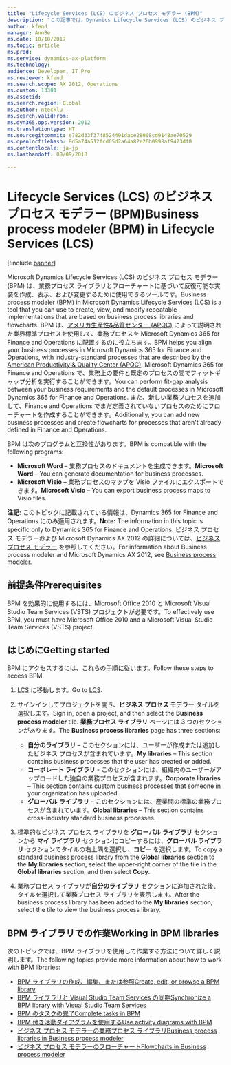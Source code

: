 ```yaml
---
title: "Lifecycle Services (LCS) のビジネス プロセス モデラー (BPM)"
description: "この記事では、Dynamics Lifecycle Services (LCS) のビジネス プロセス モデラー ツールについて説明します。"
author: kfend
manager: AnnBe
ms.date: 10/18/2017
ms.topic: article
ms.prod: 
ms.service: dynamics-ax-platform
ms.technology: 
audience: Developer, IT Pro
ms.reviewer: kfend
ms.search.scope: AX 2012, Operations
ms.custom: 13301
ms.assetid: 
ms.search.region: Global
ms.author: ntecklu
ms.search.validFrom: 
ms.dyn365.ops.version: 2012
ms.translationtype: HT
ms.sourcegitcommit: e782d33f3748524491dace28008cd9148ae70529
ms.openlocfilehash: 8d5a74a512fcd05d2a64a82e26b0998af9423df0
ms.contentlocale: ja-jp
ms.lasthandoff: 08/09/2018

---
```


# <a name="business-process-modeler-bpm-in-lifecycle-services-lcs"></a><span data-ttu-id="be764-103">Lifecycle Services (LCS) のビジネス プロセス モデラー (BPM)</span><span class="sxs-lookup"><span data-stu-id="be764-103">Business process modeler (BPM) in Lifecycle Services (LCS)</span></span>

[!include [banner](../includes/banner.md)]

<span data-ttu-id="be764-104">Microsoft Dynamics Lifecycle Services (LCS) のビジネス プロセス モデラー (BPM) は、業務プロセス ライブラリとフローチャートに基づいて反復可能な実装を作成、表示、および変更するために使用できるツールです。</span><span class="sxs-lookup"><span data-stu-id="be764-104">Business process modeler (BPM) in Microsoft Dynamics Lifecycle Services (LCS) is a tool that you can use to create, view, and modify repeatable implementations that are based on business process libraries and flowcharts.</span></span> <span data-ttu-id="be764-105">BPM は、[アメリカ生産性&amp;品質センター (APQC)](http://www.apqc.org/) によって説明された業界標準プロセスを使用して、業務プロセスを Microsoft Dynamics 365 for Finance and Operations に配置するのに役立ちます。</span><span class="sxs-lookup"><span data-stu-id="be764-105">BPM helps you align your business processes in Microsoft Dynamics 365 for Finance and Operations, with industry-standard processes that are described by the [American Productivity &amp; Quality Center (APQC)](http://www.apqc.org/).</span></span> <span data-ttu-id="be764-106">Microsoft Dynamics 365 for Finance and Operations で、業務上の要件と既定のプロセスの間でフィットギャップ分析を実行することができます。</span><span class="sxs-lookup"><span data-stu-id="be764-106">You can perform fit-gap analysis between your business requirements and the default processes in Microsoft Dynamics 365 for Finance and Operations.</span></span> <span data-ttu-id="be764-107">また、新しい業務プロセスを追加して、Finance and Operations でまだ定義されていないプロセスのためにフローチャートを作成することができます。</span><span class="sxs-lookup"><span data-stu-id="be764-107">Additionally, you can add new business processes and create flowcharts for processes that aren't already defined in Finance and Operations.</span></span>

<span data-ttu-id="be764-108">BPM は次のプログラムと互換性があります。</span><span class="sxs-lookup"><span data-stu-id="be764-108">BPM is compatible with the following programs:</span></span>

- <span data-ttu-id="be764-109">**Microsoft Word** – 業務プロセスのドキュメントを生成できます。</span><span class="sxs-lookup"><span data-stu-id="be764-109">**Microsoft Word** – You can generate documentation for business processes.</span></span>
- <span data-ttu-id="be764-110">**Microsoft Visio** – 業務プロセスのマップを Visio ファイルにエクスポートできます。</span><span class="sxs-lookup"><span data-stu-id="be764-110">**Microsoft Visio** – You can export business process maps to Visio files.</span></span>

<span data-ttu-id="be764-111">**注記:** このトピックに記載されている情報は、Dynamics 365 for Finance and Operations にのみ適用されます。</span><span class="sxs-lookup"><span data-stu-id="be764-111">**Note:** The information in this topic is specific only to Dynamics 365 for Finance and Operations.</span></span> <span data-ttu-id="be764-112">ビジネス プロセス モデラーおよび Microsoft Dynamics AX 2012 の詳細については、[ビジネス プロセス モデラー](ax-2012/business-process-modeler-lcs.md) を参照してください。</span><span class="sxs-lookup"><span data-stu-id="be764-112">For information about Business process modeler and Microsoft Dynamics AX 2012, see [Business process modeler](ax-2012/business-process-modeler-lcs.md).</span></span> 

## <a name="prerequisites"></a><span data-ttu-id="be764-113">前提条件</span><span class="sxs-lookup"><span data-stu-id="be764-113">Prerequisites</span></span>

<span data-ttu-id="be764-114">BPM を効果的に使用するには、Microsoft Office 2010 と Microsoft Visual Studio Team Services (VSTS) プロジェクトが必要です。</span><span class="sxs-lookup"><span data-stu-id="be764-114">To effectively use BPM, you must have Microsoft Office 2010 and a Microsoft Visual Studio Team Services (VSTS) project.</span></span>

## <a name="getting-started"></a><span data-ttu-id="be764-115">はじめに</span><span class="sxs-lookup"><span data-stu-id="be764-115">Getting started</span></span>

<span data-ttu-id="be764-116">BPM にアクセスするには、これらの手順に従います。</span><span class="sxs-lookup"><span data-stu-id="be764-116">Follow these steps to access BPM.</span></span>

1. <span data-ttu-id="be764-117">[LCS](https://lcs.dynamics.com/)  に移動します。</span><span class="sxs-lookup"><span data-stu-id="be764-117">Go to [LCS](https://lcs.dynamics.com/).</span></span>
2. <span data-ttu-id="be764-118">サインインしてプロジェクトを開き、**ビジネス プロセス モデラー** タイルを選択します。</span><span class="sxs-lookup"><span data-stu-id="be764-118">Sign in, open a project, and then select the **Business process modeler** tile.</span></span> <span data-ttu-id="be764-119">**業務プロセス ライブラリ** ページには 3 つのセクションがあります。</span><span class="sxs-lookup"><span data-stu-id="be764-119">The **Business process libraries** page has three sections:</span></span>

    - <span data-ttu-id="be764-120">**自分のライブラリ** – このセクションには、ユーザーが作成または追加したビジネス プロセスが含まれています。</span><span class="sxs-lookup"><span data-stu-id="be764-120">**My libraries** – This section contains business processes that the user has created or added.</span></span>
    - <span data-ttu-id="be764-121">**コーポレート ライブラリ** - このセクションには、組織内のユーザーがアップロードした独自の業務プロセスが含まれます。</span><span class="sxs-lookup"><span data-stu-id="be764-121">**Corporate libraries** – This section contains custom business processes that someone in your organization has uploaded.</span></span>
    - <span data-ttu-id="be764-122">**グローバル ライブラリ** – このセクションには、産業間の標準の業務プロセスが含まれています。</span><span class="sxs-lookup"><span data-stu-id="be764-122">**Global libraries** – This section contains cross-industry standard business processes.</span></span>

3. <span data-ttu-id="be764-123">標準的なビジネス プロセス ライブラリを **グローバル ライブラリ** セクションから **マイ ライブラリ** セクションにコピーするには、**グローバル ライブラリ** セクションでタイルの右上隅を選択し、**コピー** を選択します。</span><span class="sxs-lookup"><span data-stu-id="be764-123">To copy a standard business process library from the **Global libraries** section to the **My libraries** section, select the upper-right corner of the tile in the **Global libraries** section, and then select **Copy**.</span></span>
4. <span data-ttu-id="be764-124">業務プロセス ライブラリが**自分のライブラリ** セクションに追加された後、タイルを選択して業務プロセス ライブラリを表示します。</span><span class="sxs-lookup"><span data-stu-id="be764-124">After the business process library has been added to the **My libraries** section, select the tile to view the business process library.</span></span>

## <a name="working-in-bpm-libraries"></a><span data-ttu-id="be764-125">BPM ライブラリでの作業</span><span class="sxs-lookup"><span data-stu-id="be764-125">Working in BPM libraries</span></span>

<span data-ttu-id="be764-126">次のトピックでは、BPM ライブラリを使用して作業する方法について詳しく説明します。</span><span class="sxs-lookup"><span data-stu-id="be764-126">The following topics provide more information about how to work with BPM libraries:</span></span>

- [<span data-ttu-id="be764-127">BPM ライブラリの作成、編集、または参照</span><span class="sxs-lookup"><span data-stu-id="be764-127">Create, edit, or browse a BPM library</span></span>](creating-editing-browsing.md)
- [<span data-ttu-id="be764-128">BPM ライブラリと Visual Studio Team Services の同期</span><span class="sxs-lookup"><span data-stu-id="be764-128">Synchronize a BPM library with Visual Studio Team Services</span></span>](synchronize-bpm-vsts.md)
- [<span data-ttu-id="be764-129">BPM のタスクの完了</span><span class="sxs-lookup"><span data-stu-id="be764-129">Complete tasks in BPM</span></span>](complete-tasks-bpm.md)
- [<span data-ttu-id="be764-130">BPM 付き活動ダイアグラムを使用する</span><span class="sxs-lookup"><span data-stu-id="be764-130">Use activity diagrams with BPM</span></span>](using-activity-diagrams.md)
- [<span data-ttu-id="be764-131">ビジネス プロセス モデラーの業務プロセス ライブラリ</span><span class="sxs-lookup"><span data-stu-id="be764-131">Business process libraries in Business process modeler</span></span>](business-process-libraries-business-process-modeler.md)
- [<span data-ttu-id="be764-132">ビジネス プロセス モデラーのフローチャート</span><span class="sxs-lookup"><span data-stu-id="be764-132">Flowcharts in Business process modeler</span></span>](flowcharts-business-process-modeler.md)



